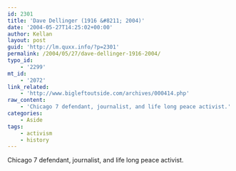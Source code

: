 ```yaml
---
id: 2301
title: 'Dave Dellinger (1916 &#8211; 2004)'
date: '2004-05-27T14:25:02+00:00'
author: Kellan
layout: post
guid: 'http://lm.quxx.info/?p=2301'
permalink: /2004/05/27/dave-dellinger-1916-2004/
typo_id:
    - '2299'
mt_id:
    - '2072'
link_related:
    - 'http://www.bigleftoutside.com/archives/000414.php'
raw_content:
    - 'Chicago 7 defendant, journalist, and life long peace activist.'
categories:
    - Aside
tags:
    - activism
    - history
---
```


Chicago 7 defendant, journalist, and life long peace activist.